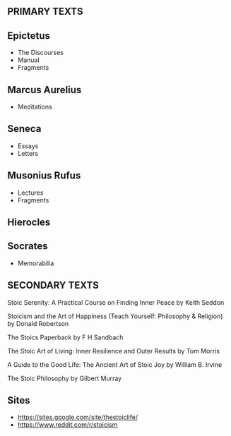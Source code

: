 PRIMARY TEXTS
--------
Epictetus
--------
- The Discourses
- Manual
- Fragments

Marcus Aurelius
--------
- Meditations
  
Seneca
--------
- Essays
- Letters
  
Musonius Rufus
--------
- Lectures
- Fragments
  
Hierocles
--------

Socrates
--------
- Memorabilia

SECONDARY TEXTS
--------

Stoic Serenity: A Practical Course on Finding Inner Peace 
by Keith Seddon

Stoicism and the Art of Happiness (Teach Yourself: Philosophy & Religion)
by Donald Robertson

The Stoics Paperback
by F H Sandbach

The Stoic Art of Living: Inner Resilience and Outer Results 
by Tom Morris

A Guide to the Good Life: The Ancient Art of Stoic Joy
by William B. Irvine

The Stoic Philosophy
by Gilbert Murray 

Sites
-----

- https://sites.google.com/site/thestoiclife/
- https://www.reddit.com/r/stoicism
